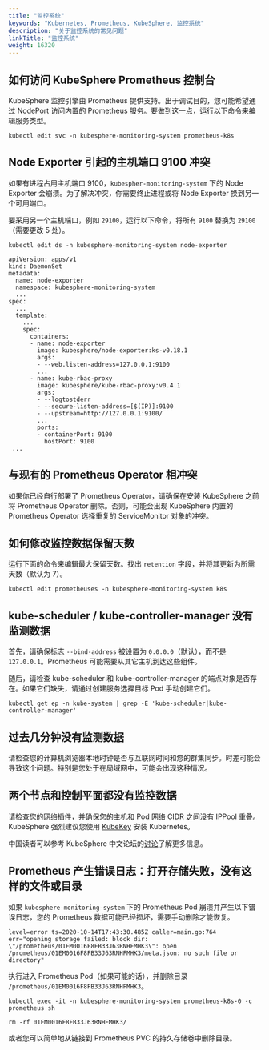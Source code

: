 ```yaml
---
title: "监控系统"
keywords: "Kubernetes, Prometheus, KubeSphere, 监控系统"
description: "关于监控系统的常见问题"
linkTitle: "监控系统"
weight: 16320
---
```


## 如何访问 KubeSphere Prometheus 控制台

KubeSphere 监控引擎由 Prometheus 提供支持。出于调试目的，您可能希望通过 NodePort 访问内置的 Prometheus 服务。要做到这一点，运行以下命令来编辑服务类型。

```shell
kubectl edit svc -n kubesphere-monitoring-system prometheus-k8s
```

## Node Exporter 引起的主机端口 9100 冲突

如果有进程占用主机端口 9100，`kubespher-monitoring-system` 下的 Node Exporter 会崩溃。为了解决冲突，你需要终止进程或将 Node Exporter 换到另一个可用端口。

要采用另一个主机端口，例如 `29100`，运行以下命令，将所有 `9100` 替换为 `29100`（需要更改 5 处）。

 ```shell
 kubectl edit ds -n kubesphere-monitoring-system node-exporter
 ```

 ```shell
 apiVersion: apps/v1
 kind: DaemonSet
 metadata:
   name: node-exporter
   namespace: kubesphere-monitoring-system
   ...
 spec:
   ...
   template:
     ...
     spec:
       containers:
       - name: node-exporter
         image: kubesphere/node-exporter:ks-v0.18.1
         args:
         - --web.listen-address=127.0.0.1:9100
         ...
       - name: kube-rbac-proxy
         image: kubesphere/kube-rbac-proxy:v0.4.1
         args:
         - --logtostderr
         - --secure-listen-address=[$(IP)]:9100
         - --upstream=http://127.0.0.1:9100/
         ...
         ports:
         - containerPort: 9100
           hostPort: 9100
  ...
 ```

## 与现有的 Prometheus Operator 相冲突

如果你已经自行部署了 Prometheus Operator，请确保在安装 KubeSphere 之前将 Prometheus Operator 删除。否则，可能会出现 KubeSphere 内置的 Prometheus Operator 选择重复的 ServiceMonitor 对象的冲突。

## 如何修改监控数据保留天数

运行下面的命令来编辑最大保留天数。找出 `retention` 字段，并将其更新为所需天数（默认为 7）。

```shell
kubectl edit prometheuses -n kubesphere-monitoring-system k8s
```

## kube-scheduler / kube-controller-manager 没有监测数据

首先，请确保标志 `--bind-address` 被设置为 `0.0.0.0`（默认），而不是 `127.0.0.1`。Prometheus 可能需要从其它主机到达这些组件。

随后，请检查 kube-scheduler 和 kube-controller-manager 的端点对象是否存在。如果它们缺失，请通过创建服务选择目标 Pod 手动创建它们。

```shell
kubectl get ep -n kube-system | grep -E 'kube-scheduler|kube-controller-manager'
```

## 过去几分钟没有监测数据

请检查您的计算机浏览器本地时钟是否与互联网时间和您的群集同步。时差可能会导致这个问题。特别是您处于在局域网中，可能会出现这种情况。

## 两个节点和控制平面都没有监控数据

请检查您的网络插件，并确保您的主机和 Pod 网络 CIDR 之间没有 IPPool 重叠。KubeSphere 强烈建议您使用 [KubeKey](https://github.com/kubesphere/kubekey) 安装 Kubernetes。

中国读者可以参考 KubeSphere 中文论坛的[讨论](https://kubesphere.com.cn/forum/d/2027/16)了解更多信息。

## Prometheus 产生错误日志：打开存储失败，没有这样的文件或目录

如果 `kubesphere-monitoring-system` 下的 Prometheus Pod 崩溃并产生以下错误日志，您的 Prometheus 数据可能已经损坏，需要手动删除才能恢复。

```
level=error ts=2020-10-14T17:43:30.485Z caller=main.go:764 err="opening storage failed: block dir: \"/prometheus/01EM0016F8FB33J63RNHFMHK3\": open /prometheus/01EM0016F8FB33J63RNHFMHK3/meta.json: no such file or directory"
```

执行进入 Prometheus Pod（如果可能的话），并删除目录 `/prometheus/01EM0016F8FB33J63RNHFMHK3`。

```shell
kubectl exec -it -n kubesphere-monitoring-system prometheus-k8s-0 -c prometheus sh

rm -rf 01EM0016F8FB33J63RNHFMHK3/
```

或者您可以简单地从链接到 Prometheus PVC 的持久存储卷中删除目录。
